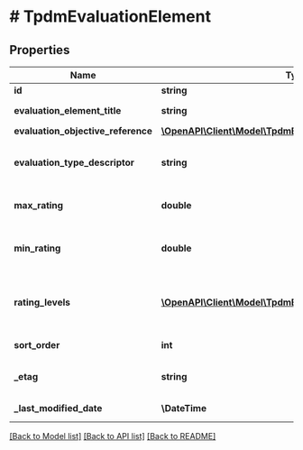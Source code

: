 # # TpdmEvaluationElement

## Properties

Name | Type | Description | Notes
------------ | ------------- | ------------- | -------------
**id** | **string** |  | [optional]
**evaluation_element_title** | **string** | The name or title of the evaluation element. |
**evaluation_objective_reference** | [**\OpenAPI\Client\Model\TpdmEvaluationObjectiveReference**](TpdmEvaluationObjectiveReference.md) |  |
**evaluation_type_descriptor** | **string** | The type of the evaluation (e.g., observation, principal, peer, student survey, student growth). | [optional]
**max_rating** | **double** | The maximum summary numerical rating or score for the evaluation element. | [optional]
**min_rating** | **double** | The minimum summary numerical rating or score for the evaluation element. If omitted, assumed to be 0.0. | [optional]
**rating_levels** | [**\OpenAPI\Client\Model\TpdmEvaluationElementRatingLevel[]**](TpdmEvaluationElementRatingLevel.md) | An unordered collection of evaluationElementRatingLevels. The descriptive level(s) of ratings (cut scores) for evaluation element. | [optional]
**sort_order** | **int** | The sort order of this Evaluation Element. | [optional]
**_etag** | **string** | A unique system-generated value that identifies the version of the resource. | [optional]
**_last_modified_date** | **\DateTime** | The date and time the resource was last modified. | [optional]

[[Back to Model list]](../../README.md#models) [[Back to API list]](../../README.md#endpoints) [[Back to README]](../../README.md)
